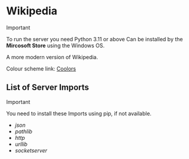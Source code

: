 # Wikipedia

> [!IMPORTANT]
> To run the server you need Python 3.11 or above Can be installed by the **Mircosoft Store** using the Windows OS.

A more modern version of Wikipedia.

Colour scheme link: [Coolors](https://coolors.co/606c38-283618-fefae0-dda15e-bc6c25)

## List of Server Imports

> [!IMPORTANT]
> You need to install these Imports using pip, if not available.

* *json*
* *pathlib*
* *http*
* *urllib*
* *socketserver*
